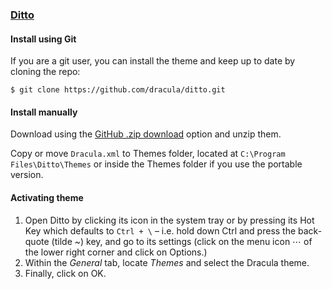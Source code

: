 ### [Ditto](https://ditto-cp.sourceforge.io/)

#### Install using Git

If you are a git user, you can install the theme and keep up to date by cloning the repo:

    $ git clone https://github.com/dracula/ditto.git

#### Install manually

Download using the [GitHub .zip download](https://github.com/dracula/ditto/archive/master.zip) option and unzip them.

Copy or move `Dracula.xml` to Themes folder, located at `C:\Program Files\Ditto\Themes` or inside the Themes folder if you use the portable version.

#### Activating theme

1. Open Ditto by clicking its icon in the system tray or by pressing its Hot Key which defaults to `Ctrl + \` – i.e. hold down Ctrl and press the back-quote (tilde ~) key, and go to its settings (click on the menu icon ⋯ of the lower right corner and click on Options.)
2. Within the *General* tab, locate *Themes* and select the Dracula theme.
3. Finally, click on OK.
